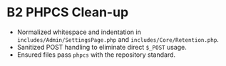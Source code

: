 # B2 PHPCS Clean-up

- Normalized whitespace and indentation in `includes/Admin/SettingsPage.php` and `includes/Core/Retention.php`.
- Sanitized POST handling to eliminate direct `$_POST` usage.
- Ensured files pass `phpcs` with the repository standard.
